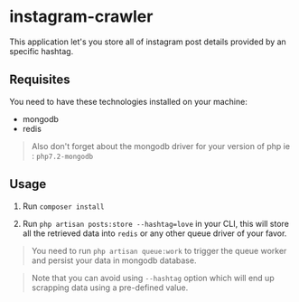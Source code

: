 # instagram-crawler
This application let's you store all of instagram post details provided by an specific hashtag.

## Requisites
You need to have these technologies installed on your machine: 
* mongodb
* redis

> Also don't forget about the mongodb driver for your version of php
> ie : `php7.2-mongodb`

## Usage
1. Run ```composer install``` 

2. Run ```php artisan posts:store --hashtag=love``` in your CLI, this will store all the retrieved data into `redis` or any other queue driver of your favor.

> You need to run ```php artisan queue:work``` to trigger the queue worker and persist your data in mongodb database.

> Note that you can avoid using `--hashtag` option which will end up scrapping data using a pre-defined value.
